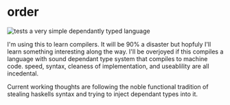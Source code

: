 # order
![tests](https://github.com/MarcusDunn/order/actions/workflows/Test/badge.svg)
a very simple dependantly typed language

I'm using this to learn compilers. It will be 90% a disaster but hopfuly I'll learn something interesting along the way.
I'll be overjoyed if this compiles a language with sound dependant type system that compiles to machine code. speed, syntax, cleaness of implementation,
and useablility are all incedental.

Current working thoughts are following the noble functional tradition of stealing haskells syntax and trying to inject dependant types into it.
